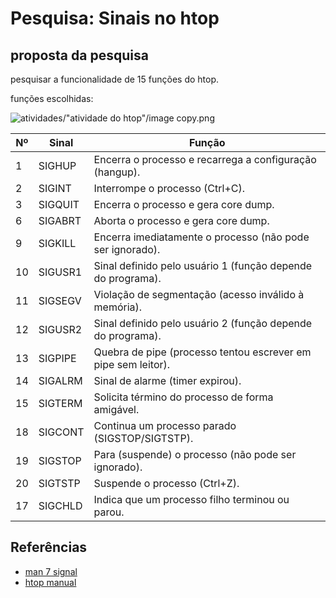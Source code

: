 # Pesquisa: Sinais no htop

## proposta da pesquisa
pesquisar a funcionalidade de 15 funções do htop. 


funções escolhidas:

![atividades/"atividade do htop"/image copy.png](sinais)


| Nº | Sinal      | Função                                                                 |
|----|------------|------------------------------------------------------------------------|
|  1 | SIGHUP     | Encerra o processo e recarrega a configuração (hangup).                |
|  2 | SIGINT     | Interrompe o processo (Ctrl+C).                                        |
|  3 | SIGQUIT    | Encerra o processo e gera core dump.                                   |
|  6 | SIGABRT    | Aborta o processo e gera core dump.                                    |
|  9 | SIGKILL    | Encerra imediatamente o processo (não pode ser ignorado).              |
| 10 | SIGUSR1    | Sinal definido pelo usuário 1 (função depende do programa).            |
| 11 | SIGSEGV    | Violação de segmentação (acesso inválido à memória).                   |
| 12 | SIGUSR2    | Sinal definido pelo usuário 2 (função depende do programa).            |
| 13 | SIGPIPE    | Quebra de pipe (processo tentou escrever em pipe sem leitor).           |
| 14 | SIGALRM    | Sinal de alarme (timer expirou).                                       |
| 15 | SIGTERM    | Solicita término do processo de forma amigável.                        |
| 18 | SIGCONT    | Continua um processo parado (SIGSTOP/SIGTSTP).                         |
| 19 | SIGSTOP    | Para (suspende) o processo (não pode ser ignorado).                    |
| 20 | SIGTSTP    | Suspende o processo (Ctrl+Z).                                          |
| 17 | SIGCHLD    | Indica que um processo filho terminou ou parou.                        |

## Referências
- [man 7 signal](https://man7.org/linux/man-pages/man7/signal.7.html)
- [htop manual](https://htop.dev/)
